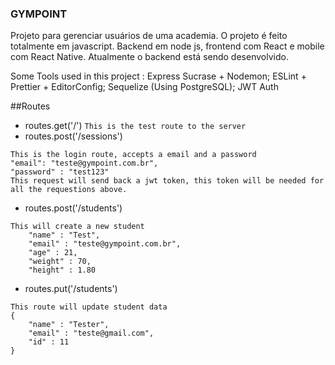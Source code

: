 <h3>GYMPOINT</h3>

Projeto para gerenciar usuários de uma academia.
O projeto é feito totalmente em javascript.
Backend em node js, frontend com React e mobile com React Native.
Atualmente o backend está sendo desenvolvido.

Some Tools used in this project :
Express
Sucrase + Nodemon;
ESLint + Prettier + EditorConfig;
Sequelize (Using PostgreSQL);
JWT Auth

##Routes

- routes.get('/')
  `This is the test route to the server`
- routes.post('/sessions')

```
This is the login route, accepts a email and a password
"email": "teste@gympoint.com.br",
"password" : "test123"
This request will send back a jwt token, this token will be needed for all the requestions above.
```

- routes.post('/students')

```
This will create a new student
	"name" : "Test",
	"email" : "teste@gympoint.com.br",
	"age" : 21,
	"weight" : 70,
	"height" : 1.80
```

- routes.put('/students')

```
This route will update student data
{
	"name" : "Tester",
	"email" : "teste@gmail.com",
	"id" : 11
}
```

